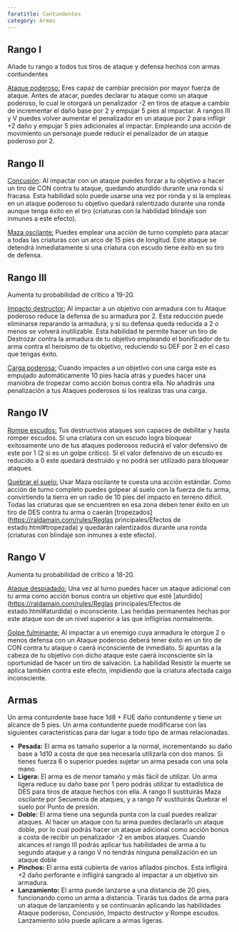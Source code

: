 ```yaml
---
faratitle: Contundentes
category: Armas
---
```


## Rango I

Añade tu rango a todos tus tiros de ataque y defensa hechos con armas contundentes

<u>Ataque poderoso:</u> Eres capaz de cambiar precisión por mayor fuerza de ataque. Antes de atacar, puedes declarar tu ataque como un ataque poderoso, lo cual le otorgará un penalizador -2 en tiros de ataque a cambio de incrementar el daño base por 2 y empujar 5 pies al impactar. A rangos III y V puedes volver aumentar el penalizador en un ataque por 2 para infligir +2 daño y empujar 5 pies adicionales al impactar. Empleando una acción de movimiento un personaje puede reducir el penalizador de un ataque poderoso por 2.

## Rango II

<u>Concusión</u>: Al impactar con un ataque puedes forzar a tu objetivo a hacer un tiro de CON contra tu ataque, quedando aturdido durante una ronda si fracasa. Esta habilidad solo puede usarse una vez por ronda y si la empleas en un ataque poderoso tu objetivo quedará ralentizado durante una ronda aunque tenga éxito en el tiro (criaturas con la habilidad blindaje son inmunes a este efecto).

<u>Maza oscilante:</u> Puedes emplear una acción de turno completo para atacar a todas las criaturas con un arco de 15 pies de longitud. Este ataque se detendrá inmediatamente si una criatura con escudo tiene éxito en su tiro de defensa.

## Rango III

Aumenta tu probabilidad de crítico a 19-20.

<u>Impacto destructor:</u> Al impactar a un objetivo con armadura con tu Ataque poderoso reduce la defensa de su armadura por 2. Esta reducción puede eliminarse reparando la armadura, y si su defensa queda reducida a 2 o menos se volverá inutilizable. Esta habilidad te permite hacer un tiro de Destrozar contra la armadura de tu objetivo empleando el bonificador de tu arma contra el heroísmo de tu objetivo, reduciendo su DEF por 2 en el caso que tengas éxito.

<u>Carga poderosa:</u> Cuando impactes a un objetivo con una carga este es empujado automáticamente 10 pies hacia atrás y puedes hacer una maniobra de tropezar como acción bonus contra ella. No añadirás una penalización a tus Ataques poderosos si los realizas tras una carga.

## Rango IV 

<u>Rompe escudos:</u> Tus destructivos ataques son capaces de debilitar y hasta romper escudos. Si una criatura con un escudo logra bloquear exitosamente uno de tus ataques poderosos reducirá el valor defensivo de este por 1 (2 si es un golpe crítico). Si el valor defensivo de un escudo es reducido a 0 este quedará destruido y no podrá ser utilizado para bloquear ataques.

<u>Quebrar el suelo:</u> Usar Maza oscilante te cuesta una acción estándar. Como acción de turno completo puedes golpear al suelo con la fuerza de tu arma, convirtiendo la tierra en un radio de 10 pies del impacto en terreno difícil. Todas las criaturas que se encuentren en esa zona deben tener éxito en un tiro de DES contra tu arma o caerán [tropezados](https://raldamain.com/rules/Reglas principales/Efectos de estado.html#tropezada) y quedarán ralentizados durante una ronda (criaturas con blindaje son inmunes a este efecto).

## Rango V 

Aumenta tu probabilidad de crítico a 18-20.

<u>Ataque despiadado:</u> Una vez al turno puedes hacer un ataque adicional con tu arma como acción bonus contra un objetivo que esté [aturdido](https://raldamain.com/rules/Reglas principales/Efectos de estado.html#aturdida) o inconsciente. Las heridas permanentes hechas por este ataque son de un nivel superior a las que infligirías normalmente.

<u>Golpe fulminante:</u> Al impactar a un enemigo cuya armadura le otorgue 2 o menos defensa con un Ataque poderoso deberá tener éxito en un tiro de CON contra tu ataque o caerá inconsciente de inmediato. Si apuntas a la cabeza de tu objetivo con dicho ataque este caerá inconsciente sin la oportunidad de hacer un tiro de salvación. La habilidad Resistir la muerte se aplica también contra este efecto, impidiendo que la criatura afectada caiga inconsciente.

## Armas

Un arma contundente base hace 1d8 + FUE daño contundente y tiene un alcance de 5 pies. Un arma contundente puede modificarse con las siguientes características para dar lugar a todo tipo de armas relacionadas.

- **Pesada:** El arma es tamaño superior a la normal, incrementando su daño base a 1d10 a costa de que sea necesaria utilizarla con dos manos. Si tienes fuerza 6 o superior puedes sujetar un arma pesada con una sola mano.
- **Ligera:** El arma es de menor tamaño y más fácil de utilizar. Un arma ligera reduce su daño base por 1 pero podrás utilizar tu estadística de DES para tiros de ataque hechos con ella. A rango II sustituirás Maza oscilante por Secuencia de ataques, y a rango IV sustituirás Quebrar el suelo por Punto de presión.
- **Doble:** El arma tiene una segunda punta con la cual puedes realizar ataques. Al hacer un ataque con tu arma puedes declararlo un ataque doble, por lo cual podrás hacer un ataque adicional como acción bonus a costa de recibir un penalizador -2 en ambos ataques. Cuando alcances el rango III podrás aplicar tus habilidades de arma a tu segundo ataque y a rango V no tendrás ninguna penalización en un ataque doble
- **Pinchos:** El arma está cubierta de varios afilados pinchos. Esta infligirá +2 daño perforante e infligirá sangrado al impactar a un objetivo sin armadura.
- **Lanzamiento:** El arma puede lanzarse a una distancia de 20 pies, funcionando como un arma a distancia. Tirarás tus dados de arma para un ataque de lanzamiento y se continuarán aplicando las habilidades Ataque poderoso, Concusión, Impacto destructor y Rompe escudos. Lanzamiento sólo puede aplicare a armas ligeras.